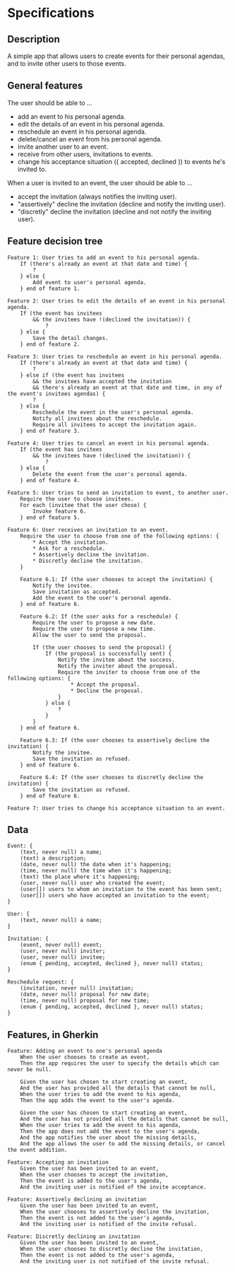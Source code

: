 # Specifications

## Description
A simple app that allows users to create events for their personal agendas, and to invite other users to those events.

## General features
The user should be able to ...
- add an event to his personal agenda.
- edit the details of an event in his personal agenda.
- reschedule an event in his personal agenda.
- delete/cancel an event from his personal agenda.
- invite another user to an event.
- receive from other users, invitations to events.
- change his acceptance situation ({ accepted, declined }) to events he's invited to.

When a user is invited to an event, the user should be able to ...
- accept the invitation (always notifies the inviting user).
- "assertively" decline the invitation (decline and notify the inviting user).
- "discretly" decline the invitation (decline and not notify the inviting user).

## Feature decision tree
```
Feature 1: User tries to add an event to his personal agenda.
	If (there's already an event at that date and time) {
		?
	} else {
		Add event to user's personal agenda.
	} end of feature 1.

Feature 2: User tries to edit the details of an event in his personal agenda.
	If (the event has invitees
		&& the invitees have !(declined the invitation)) {
			?
	} else {
		Save the detail changes.
	} end of feature 2.

Feature 3: User tries to reschedule an event in his personal agenda.
	If (there's already an event at that date and time) {
		?
	} else if (the event has invitees
		&& the invitees have accepted the invitation
		&& there's already an event at that date and time, in any of the event's invitees agendas) {
		?
	} else {
		Reschedule the event in the user's personal agenda.
		Notify all invitees about the reschedule.
		Require all invitees to accept the invitation again.
	} end of feature 3.

Feature 4: User tries to cancel an event in his personal agenda.
	If (the event has invitees
		&& the invitees have !(declined the invitation)) {
			?
	} else {
		Delete the event from the user's personal agenda.
	} end of feature 4.

Feature 5: User tries to send an invitation to event, to another user.
	Require the user to choose invitees.
	For each (invitee that the user chose) {
		Invoke feature 6.
	} end of feature 5.

Feature 6: User receives an invitation to an event.
	Require the user to choose from one of the following options: {
		* Accept the invitation.
		* Ask for a reschedule.
		* Assertively decline the invitation.
		* Discretly decline the invitation.
	}

	Feature 6.1: If (the user chooses to accept the invitation) {
		Notify the invitee.
		Save invitation as accepted.
		Add the event to the user's personal agenda.
	} end of feature 6.

	Feature 6.2: If (the user asks for a reschedule) {
		Require the user to propose a new date.
		Require the user to propose a new time.
		Allow the user to send the proposal.

		If (the user chooses to send the proposal) {
			If (the proposal is successfully sent) {
				Notify the invitee about the success.
				Notify the inviter about the proposal.
				Require the inviter to choose from one of the following options: {
					* Accept the proposal.
					* Decline the proposal.
				}
			} else {
				?
			}
		}
	} end of feature 6.

	Feature 6.3: If (the user chooses to assertively decline the invitation) {
		Notify the invitee.
		Save the invitation as refused.
	} end of feature 6.

	Feature 6.4: If (the user chooses to discretly decline the invitation) {
		Save the invitation as refused.
	} end of feature 6.
	
Feature 7: User tries to change his acceptance situation to an event.
```

## Data
```
Event: {
	(text, never null) a name;
	(text) a description;
	(date, never null) the date when it's happening;
	(time, never null) the time when it's happening;
	(text) the place where it's happening;
	(user, never null) user who created the event;
	(user[]) users to whom an invitation to the event has been sent;
	(user[]) users who have accepted an invitation to the event;
}

User: {
	(text, never null) a name;
}

Invitation: {
	(event, never null) event;
	(user, never null) inviter;
	(user, never null) invitee;
	(enum { pending, accepted, declined }, never null) status;
}

Reschedule request: {
	(invitation, never null) invitation;
	(date, never null) proposal for new date;
	(time, never null) proposal for new time;
	(enum { pending, accepted, declined }, never null) status;
}
```

## Features, in Gherkin
```Gherkin
Feature: Adding an event to one's personal agenda
	When the user chooses to create an event,
	Then the app requires the user to specify the details which can never be null.

	Given the user has chosen to start creating an event,
	And the user has provided all the details that cannot be null,
	When the user tries to add the event to his agenda,
	Then the app adds the event to the user's agenda.

	Given the user has chosen to start creating an event,
	And the user has not provided all the details that cannot be null,
	When the user tries to add the event to his agenda,
	Then the app does not add the event to the user's agenda,
	And the app notifies the user about the missing details,
	And the app allows the user to add the missing details, or cancel the event addition.

Feature: Accepting an invitation
	Given the user has been invited to an event,
	When the user chooses to accept the invitation,
	Then the event is added to the user's agenda,
	And the inviting user is notified of the invite acceptance.

Feature: Assertively declining an invitation
	Given the user has been invited to an event,
	When the user chooses to assertively decline the invitation,
	Then the event is not added to the user's agenda,
	And the inviting user is notified of the invite refusal.

Feature: Discretly declining an invitation
	Given the user has been invited to an event,
	When the user chooses to discretly decline the invitation,
	Then the event is not added to the user's agenda,
	And the inviting user is not notified of the invite refusal.
```

